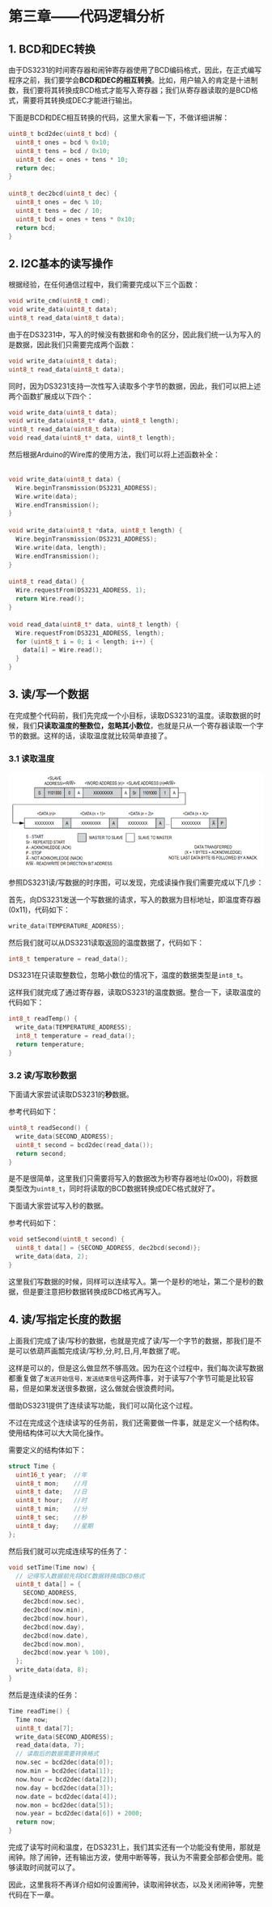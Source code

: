 # 第三章——代码逻辑分析

## 1. BCD和DEC转换

由于DS3231的时间寄存器和闹钟寄存器使用了BCD编码格式，因此，在正式编写程序之前，我们要学会**BCD和DEC的相互转换**。比如，用户输入的肯定是十进制数，我们要将其转换成BCD格式才能写入寄存器；我们从寄存器读取的是BCD格式，需要将其转换成DEC才能进行输出。

下面是BCD和DEC相互转换的代码，这里大家看一下，不做详细讲解：

```cpp
uint8_t bcd2dec(uint8_t bcd) {
  uint8_t ones = bcd % 0x10;
  uint8_t tens = bcd / 0x10;
  uint8_t dec = ones + tens * 10;
  return dec;
}

uint8_t dec2bcd(uint8_t dec) {
  uint8_t ones = dec % 10;
  uint8_t tens = dec / 10;
  uint8_t bcd = ones + tens * 0x10;
  return bcd;
}
```

## 2. I2C基本的读写操作

根据经验，在任何通信过程中，我们需要完成以下三个函数：

```cpp
void write_cmd(uint8_t cmd);
void write_data(uint8_t data);
uint8_t read_data(uint8_t data);
```

由于在DS3231中，写入的时候没有数据和命令的区分，因此我们统一认为写入的是数据，因此我们只需要完成两个函数：

```cpp
void write_data(uint8_t data);
uint8_t read_data(uint8_t data);
```

同时，因为DS3231支持一次性写入读取多个字节的数据，因此，我们可以把上述两个函数扩展成以下四个：


```cpp
void write_data(uint8_t data);
void write_data(uint8_t* data, uint8_t length);
uint8_t read_data(uint8_t data);
void read_data(uint8_t* data, uint8_t length);
```

然后根据Arduino的Wire库的使用方法，我们可以将上述函数补全：

```cpp

void write_data(uint8_t data) {
  Wire.beginTransmission(DS3231_ADDRESS);
  Wire.write(data);
  Wire.endTransmission();
}

void write_data(uint8_t *data, uint8_t length) {
  Wire.beginTransmission(DS3231_ADDRESS);
  Wire.write(data, length);
  Wire.endTransmission();
}

uint8_t read_data() {
  Wire.requestFrom(DS3231_ADDRESS, 1);
  return Wire.read();
}

void read_data(uint8_t* data, uint8_t length) {
  Wire.requestFrom(DS3231_ADDRESS, length);
  for (uint8_t i = 0; i < length; i++) {
    data[i] = Wire.read();
  }
}
```

## 3. 读/写一个数据

在完成整个代码前，我们先完成一个小目标，读取DS3231的温度。读取数据的时候，我们**只读取温度的整数位，忽略其小数位**，也就是只从一个寄存器读取一个字节的数据。这样的话，读取温度就比较简单直接了。

### 3.1 读取温度

![DS3231的I2C通信](Images/2-10.png)

参照DS3231读/写数据的时序图，可以发现，完成读操作我们需要完成以下几步：

首先，向DS3231发送一个写数据的请求，写入的数据为目标地址，即温度寄存器(0x11)，代码如下：

```cpp
write_data(TEMPERATURE_ADDRESS);
```

然后我们就可以从DS3231读取返回的温度数据了，代码如下：

```cpp
int8_t temperature = read_data();
```

DS3231在只读取整数位，忽略小数位的情况下，温度的数据类型是`int8_t`。

这样我们就完成了通过寄存器，读取DS3231的温度数据。整合一下，读取温度的代码如下：

```cpp
int8_t readTemp() {
  write_data(TEMPERATURE_ADDRESS);
  int8_t temperature = read_data();
  return temperature;
}
```

### 3.2 读/写取秒数据

下面请大家尝试读取DS3231的**秒**数据。

参考代码如下：

```cpp
uint8_t readSecond() {
  write_data(SECOND_ADDRESS);
  uint8_t second = bcd2dec(read_data());
  return second;
}
```

是不是很简单，这里我们只需要将写入的数据改为秒寄存器地址(0x00)，将数据类型改为`uint8_t`，同时将读取的BCD数据转换成DEC格式就好了。

下面请大家尝试写入秒的数据。

参考代码如下：

```cpp
void setSecond(uint8_t second) {
  uint8_t data[] = {SECOND_ADDRESS, dec2bcd(second)};
  write_data(data, 2);
}
```

这里我们写数据的时候，同样可以连续写入。第一个是秒的地址，第二个是秒的数据，但是要注意把秒数据转换成BCD格式再写入。

## 4. 读/写指定长度的数据

上面我们完成了读/写秒的数据，也就是完成了读/写一个字节的数据，那我们是不是可以依葫芦画瓢完成读/写秒,分,时,日,月,年数据了呢。

这样是可以的，但是这么做显然不够高效。因为在这个过程中，我们每次读写数据都重复做了`发送开始信号，发送结束信号`这两件事，对于读写7个字节可能是比较容易，但是如果发送很多数据，这么做就会很浪费时间。

借助DS3231提供了连续读写功能，我们可以简化这个过程。

不过在完成这个连续读写的任务前，我们还需要做一件事，就是定义一个结构体。使用结构体可以大大简化操作。

需要定义的结构体如下：

```cpp
struct Time {
  uint16_t year;  //年
  uint8_t mon;    //月
  uint8_t date;   //日
  uint8_t hour;   //时
  uint8_t min;    //分
  uint8_t sec;    //秒
  uint8_t day;    //星期
};
```

然后我们就可以完成连续写的任务了：

```cpp
void setTime(Time now) {
  // 记得写入数据前先将DEC数据转换成BCD格式
  uint8_t data[] = {
    SECOND_ADDRESS,
    dec2bcd(now.sec),
    dec2bcd(now.min),
    dec2bcd(now.hour),
    dec2bcd(now.day),
    dec2bcd(now.date),
    dec2bcd(now.mon),
    dec2bcd(now.year % 100),
  };
  write_data(data, 8);
}
```

然后是连续读的任务：

```cpp
Time readTime() {
  Time now;
  uint8_t data[7];
  write_data(SECOND_ADDRESS);
  read_data(data, 7);
  // 读取后的数据需要转换格式
  now.sec = bcd2dec(data[0]);
  now.min = bcd2dec(data[1]);
  now.hour = bcd2dec(data[2]);
  now.day = bcd2dec(data[3]);
  now.date = bcd2dec(data[4]);
  now.mon = bcd2dec(data[5]);
  now.year = bcd2dec(data[6]) + 2000;
  return now;
}
```

完成了读写时间和温度，在DS3231上，我们其实还有一个功能没有使用，那就是闹钟。除了闹钟，还有输出方波，使用中断等等，我认为不需要全部都会使用。能够读取时间就可以了。

因此，这里我将不再详介绍如何设置闹钟，读取闹钟状态，以及关闭闹钟等，完整代码在下一章。